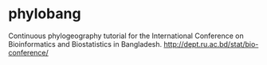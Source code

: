 # phylobang
Continuous phylogeography tutorial for the International Conference on Bioinformatics and Biostatistics in Bangladesh. http://dept.ru.ac.bd/stat/bio-conference/

